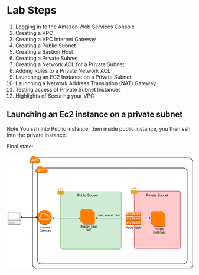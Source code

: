 # Lab Steps

1. Logging in to the Amazon Web Services Console
2. Creating a VPC
3. Creating a VPC Internet Gateway
4. Creating a Public Subnet
5. Creating a Bastion Host
6. Creating a Private Subnet
7. Creating a Network ACL for a Private Subnet
8. Adding Rules to a Private Network ACL
9. Launching an EC2 Instance on a Private Subnet
10. Launching a Network Address Translation (NAT) Gateway
11. Testing access of Private Subnet Instances
12. Highlights of Securing your VPC


## Launching an Ec2 instance on a private subnet

Note You ssh into Public instance, then inside public instance, you then ssh into the private instance.

Final state:

![After Connection](images/AWS_VPC.png)